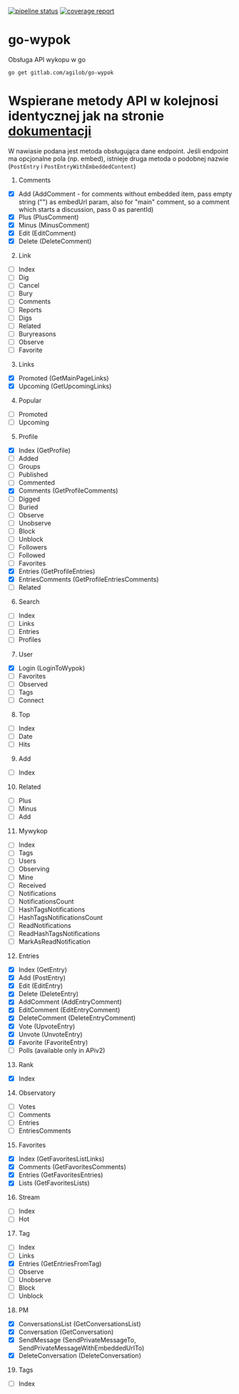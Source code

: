 [![pipeline status](https://gitlab.com/agilob/go-wypok/badges/master/pipeline.svg)](https://gitlab.com/agilob/go-wypok/commits/master)
[![coverage report](https://gitlab.com/agilob/go-wypok/badges/master/coverage.svg)](https://gitlab.com/agilob/go-wypok/commits/master)

# go-wypok
Obsługa API wykopu w go

```
go get gitlab.com/agilob/go-wypok
```

# Wspierane metody API w kolejnosi identycznej jak na stronie [dokumentacji](https://www.wykop.pl/dla-programistow/dokumentacja/)

W nawiasie podana jest metoda obsługująca dane endpoint.
Jeśli endpoint ma opcjonalne pola (np. embed), istnieje druga metoda o podobnej nazwie (`PostEntry` i `PostEntryWithEmbeddedContent`)

1. Comments
 - [x] Add (AddComment - for comments without embedded item, pass empty string ("") as embedUrl param, also for "main" comment, so a  comment which starts a discussion, pass 0 as parentId)
 - [x] Plus (PlusComment)
 - [x] Minus (MinusComment)
 - [x] Edit (EditComment)
 - [x] Delete (DeleteComment)
2. Link
 - [ ] Index
 - [ ] Dig
 - [ ] Cancel
 - [ ] Bury
 - [ ] Comments
 - [ ] Reports
 - [ ] Digs
 - [ ] Related
 - [ ] Buryreasons
 - [ ] Observe
 - [ ] Favorite
3. Links
 - [x] Promoted (GetMainPageLinks)
 - [x] Upcoming (GetUpcomingLinks)
4. Popular
 - [ ] Promoted
 - [ ] Upcoming
5. Profile
 - [x] Index (GetProfile)
 - [ ] Added
 - [ ] Groups
 - [ ] Published
 - [ ] Commented
 - [x] Comments (GetProfileComments)
 - [ ] Digged
 - [ ] Buried
 - [ ] Observe
 - [ ] Unobserve
 - [ ] Block
 - [ ] Unblock
 - [ ] Followers
 - [ ] Followed
 - [ ] Favorites
 - [x] Entries (GetProfileEntries)
 - [x] EntriesComments (GetProfileEntriesComments)
 - [ ] Related
6. Search
 - [ ] Index
 - [ ] Links
 - [ ] Entries
 - [ ] Profiles
7. User
 - [x] Login (LoginToWypok)
 - [ ] Favorites
 - [ ] Observed
 - [ ] Tags
 - [ ] Connect
8. Top
 - [ ] Index
 - [ ] Date
 - [ ] Hits
9. Add
 - [ ] Index
10. Related
 - [ ] Plus
 - [ ] Minus
 - [ ] Add
11. Mywykop
 - [ ] Index
 - [ ] Tags
 - [ ] Users
 - [ ] Observing
 - [ ] Mine
 - [ ] Received
 - [ ] Notifications
 - [ ] NotificationsCount
 - [ ] HashTagsNotifications
 - [ ] HashTagsNotificationsCount
 - [ ] ReadNotifications
 - [ ] ReadHashTagsNotifications
 - [ ] MarkAsReadNotification
12. Entries
 - [x] Index (GetEntry)
 - [x] Add (PostEntry)
 - [x] Edit (EditEntry)
 - [x] Delete (DeleteEntry)
 - [x] AddComment (AddEntryComment)
 - [x] EditComment (EditEntryComment)
 - [x] DeleteComment (DeleteEntryComment)
 - [x] Vote (UpvoteEntry)
 - [x] Unvote (UnvoteEntry)
 - [x] Favorite (FavoriteEntry)
 - [ ] Polls (available only in APiv2)
13. Rank
 - [x] Index
14. Observatory
 - [ ] Votes
 - [ ] Comments
 - [ ] Entries
 - [ ] EntriesComments
15. Favorites
 - [x] Index (GetFavoritesListLinks)
 - [x] Comments (GetFavoritesComments)
 - [x] Entries (GetFavoritesEntries)
 - [x] Lists (GetFavoritesLists)
16. Stream
 - [ ] Index
 - [ ] Hot
17. Tag
 - [ ] Index
 - [ ] Links
 - [x] Entries (GetEntriesFromTag)
 - [ ] Observe
 - [ ] Unobserve
 - [ ] Block
 - [ ] Unblock
18. PM
 - [x] ConversationsList (GetConversationsList)
 - [x] Conversation (GetConversation)
 - [x] SendMessage (SendPrivateMessageTo, SendPrivateMessageWithEmbeddedUrlTo)
 - [x] DeleteConversation (DeleteConversation)
19. Tags
 - [ ] Index
